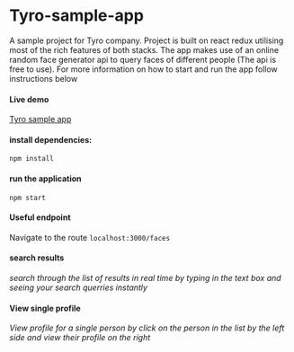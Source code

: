 # Tyro-sample-app
A sample project for Tyro company. Project is built on react redux utilising most of the rich features of both stacks. The app makes use of an online random face generator api to query faces of different people (The api is free to use). For more information on how to start and run the app follow instructions below

#### Live demo
[Tyro sample app](https://tyro-react-app.herokuapp.com/)
#### install dependencies:
`npm install`

#### run the application
`npm start`

#### Useful endpoint
Navigate to the route `localhost:3000/faces`

#### search results
_search through the list of results in real time by typing in the text box and seeing your search querries instantly_

#### View single profile
_View profile for a single person by click on the person in the list by the left side and view their profile on the right_